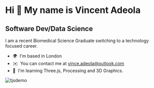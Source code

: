 Hi 👋 My name is Vincent Adeola
===============================

Software Dev/Data Science
-------------------------

I am a recent Biomedical Science Graduate switching to a technology focused career.

*   🌍  I'm based in London
*   ✉️  You can contact me at [vince.adeola@outlook.com](mailto:vince.adeola@outlook.com)
*   🧠  I'm learning Three.js, Processing and 3D Graphics.
  
![tjsdemo](https://github.com/dir-V/dir-V/assets/121815639/b7f3dc44-23a6-43d2-9f58-6f05611d8dc0)
